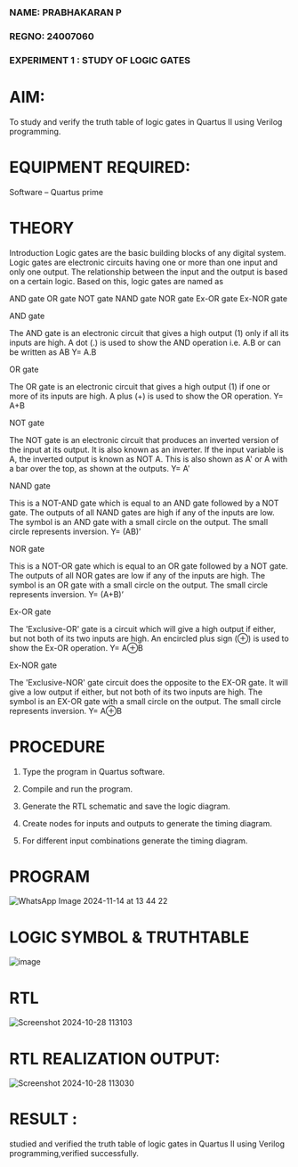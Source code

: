 ### NAME: PRABHAKARAN P
### REGNO: 24007060
### EXPERIMENT 1 : STUDY OF LOGIC GATES

# AIM: 

To study and verify the truth table of logic gates in Quartus II using Verilog programming.

# EQUIPMENT REQUIRED:

Software – Quartus prime 

# THEORY

Introduction Logic gates are the basic building blocks of any digital system. Logic gates are electronic circuits having one or more than one input and only one output. The relationship between the input and the output is based on a certain logic. Based on this, logic gates are named as

AND gate OR gate NOT gate NAND gate NOR gate Ex-OR gate Ex-NOR gate

AND gate

The AND gate is an electronic circuit that gives a high output (1) only if all its inputs are high. A dot (.) is used to show the AND operation i.e. A.B or can be written as AB
Y= A.B

OR gate

The OR gate is an electronic circuit that gives a high output (1) if one or more of its inputs are high. A plus (+) is used to show the OR operation.
Y= A+B

NOT gate

The NOT gate is an electronic circuit that produces an inverted version of the input at its output. It is also known as an inverter. If the input variable is A, the inverted output is known as NOT A. This is also shown as A' or A with a bar over the top, as shown at the outputs.
Y= A'

NAND gate

This is a NOT-AND gate which is equal to an AND gate followed by a NOT gate. The outputs of all NAND gates are high if any of the inputs are low. The symbol is an AND gate with a small circle on the output. The small circle represents inversion.
Y= (AB)’

NOR gate

This is a NOT-OR gate which is equal to an OR gate followed by a NOT gate. The outputs of all NOR gates are low if any of the inputs are high. The symbol is an OR gate with a small circle on the output. The small circle represents inversion.
Y= (A+B)’

Ex-OR gate

The 'Exclusive-OR' gate is a circuit which will give a high output if either, but not both of its two inputs are high. An encircled plus sign (⊕) is used to show the Ex-OR operation.
Y= A⊕B

Ex-NOR gate

The 'Exclusive-NOR' gate circuit does the opposite to the EX-OR gate. It will give a low output if either, but not both of its two inputs are high. The symbol is an EX-OR gate with a small circle on the output. The small circle represents inversion.
Y= A⊕B

# PROCEDURE

1.	Type the program in Quartus software.

2.	Compile and run the program.

3.	Generate the RTL schematic and save the logic diagram.

4.	Create nodes for inputs and outputs to generate the timing diagram.

5.	For different input combinations generate the timing diagram.


# PROGRAM
![WhatsApp Image 2024-11-14 at 13 44 22](https://github.com/user-attachments/assets/3c87f750-1fcf-4474-abd8-efac165bdc0b)

# LOGIC SYMBOL & TRUTHTABLE
![image](https://github.com/user-attachments/assets/e08bde13-fc47-40bf-a242-564bd286efe1)

# RTL
![Screenshot 2024-10-28 113103](https://github.com/user-attachments/assets/27f8e666-10e8-4389-b9bc-588361a30826)

# RTL REALIZATION OUTPUT: 
![Screenshot 2024-10-28 113030](https://github.com/user-attachments/assets/ec27428a-5716-4367-a966-bb60fd3d0ad2)

# RESULT :
studied and verified the truth table of logic gates in Quartus II using Verilog programming,verified successfully.

